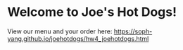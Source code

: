 # Welcome to Joe's Hot Dogs!

View our menu and your order here:
https://soph-yang.github.io/joehotdogs/hw4_joehotdogs.html
